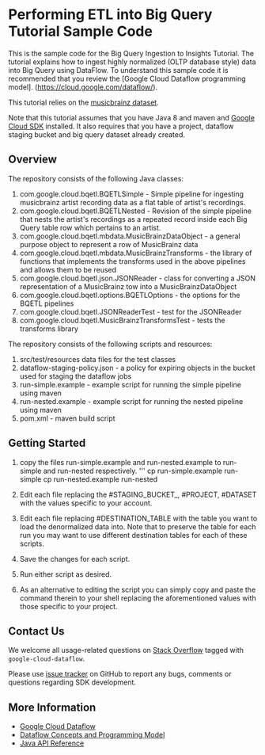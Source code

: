 # Performing ETL into Big Query Tutorial Sample Code

This is the sample code for the Big Query Ingestion to Insights Tutorial.  The tutorial explains how to ingest highly normalized (OLTP database style) data into Big Query using DataFlow. To understand this sample code it is recommended that you review the [Google Cloud Dataflow programming model]. (https://cloud.google.com/dataflow/). 

This tutorial relies on the [musicbrainz dataset](https://musicbrainz.org/doc/MusicBrainz_Database). 

Note that this tutorial assumes that you have Java 8 and maven and [Google Cloud SDK](https://cloud.google.com/sdk/docs/) installed.  It also requires that you have a project, dataflow staging bucket and big query dataset already created. 


## Overview

The repository consists of the following Java classes: 

1. com.google.cloud.bqetl.BQETLSimple - Simple pipeline for ingesting musicbrainz artist recording data as a flat table of artist's recordings.
2. com.google.cloud.bqetl.BQETLNested - Revision of the simple pipeline that nests the artist's recordings as a repeated record inside each Big Query table row which pertains to an artist.
3. com.google.cloud.bqetl.mbdata.MusicBrainzDataObject - a general purpose object to represent a row of MusicBrainz data
4. com.google.cloud.bqetl.mbdata.MusicBrainzTransforms - the library of functions that implements the transforms used in the above pipelines and allows them to be reused
5. com.google.cloud.bqetl.json.JSONReader - class for converting a JSON representation of a MusicBrainz tow into a MusicBrainzDataObject
6. com.google.cloud.bqetl.options.BQETLOptions - the options for the BQETL pipelines
7. com.google.cloud.bqetl.JSONReaderTest - test for the JSONReader
8. com.google.cloud.bqetl.MusicBrainzTransformsTest - tests the transforms library

The repository consists of the following scripts and resources: 

1. src/test/resources data files for the test classes 
2. dataflow-staging-policy.json - a policy for expiring objects in the bucket used for staging the dataflow jobs
3. run-simple.example - example script for running the simple pipeline using maven
4. run-nested.example - example script for running the nested pipeline using maven
5. pom.xml - maven build script 
 

## Getting Started

1. copy the files run-simple.example and run-nested.example to run-simple and run-nested respectively.
'''
cp run-simple.example run-simple
cp run-nested.example run-nested 

2. Edit each file replacing the  #STAGING_BUCKET_, #PROJECT, #DATASET with the values specific to your account. 
3. Edit each file replacing #DESTINATION_TABLE with the table you want to load the denormalized data into.  Note that to preserve the table for each run you may want to use different destination tables for each of these scripts. 
4. Save the changes for each script.
5. Run either script as desired.
6. As an alternative to editing the script you can simply copy and paste the command therein to your shell replacing the aforementioned values with those specific to your project.

## Contact Us

We welcome all usage-related questions on [Stack Overflow](http://stackoverflow.com/questions/tagged/google-cloud-dataflow)
tagged with `google-cloud-dataflow`.

Please use [issue tracker](https://github.com/GoogleCloudPlatform/bqii-dataflow/issues)
on GitHub to report any bugs, comments or questions regarding SDK development.

## More Information

* [Google Cloud Dataflow](https://cloud.google.com/dataflow/)
* [Dataflow Concepts and Programming Model](https://cloud.google.com/dataflow/model/programming-model)
* [Java API Reference](https://cloud.google.com/dataflow/java-sdk/JavaDoc/index)
